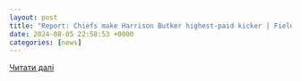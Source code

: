 ```yaml
---
layout: post
title: "Report: Chiefs make Harrison Butker highest-paid kicker | Fieldlevel | news-daily.com"
date: 2024-08-05 22:58:53 +0000
categories: [news]
---
```


[Читати далі](https://www.news-daily.com/fieldlevel/report-chiefs-make-harrison-butker-highest-paid-kicker/article_5c281577-b854-59bd-bea0-f71c60062640.html)
